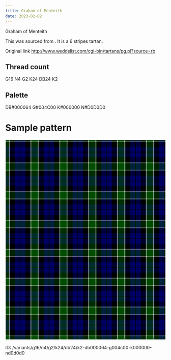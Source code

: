 ```yaml
---
title: Graham of Menteith
date: 2023-02-02
---
```

Graham of Menteith

This was sourced from <no value>.  It is a 6 stripes tartan.

Original link http://www.weddslist.com/cgi-bin/tartans/pg.pl?source=rb

## Thread count
G16 N4 G2 K24 DB24 K2

## Palette
DB#000064 G#004C00 K#000000 N#D0D0D0

# Sample pattern

![Tartan detail](tartan.png "G16 N4 G2 K24 DB24 K2 tartan")

ID: /variants/g16/n4/g2/k24/db24/k2-db000064-g004c00-k000000-nd0d0d0